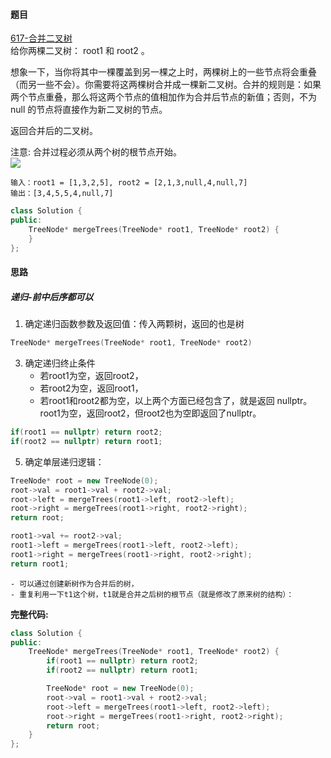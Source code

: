 <h4 id="gwUlO">题目</h4>

[617-合并二叉树](https://leetcode.cn/problems/merge-two-binary-trees/description/)  
给你两棵二叉树： root1 和 root2 。

想象一下，当你将其中一棵覆盖到另一棵之上时，两棵树上的一些节点将会重叠（而另一些不会）。你需要将这两棵树合并成一棵新二叉树。合并的规则是：如果两个节点重叠，那么将这两个节点的值相加作为合并后节点的新值；否则，不为 null 的节点将直接作为新二叉树的节点。

返回合并后的二叉树。

注意: 合并过程必须从两个树的根节点开始。  
![](http://cdn.notes.kamacoder.com/a6b4f77b-6265-4001-b4d4-cd11a02d012a.png)

```plain
输入：root1 = [1,3,2,5], root2 = [2,1,3,null,4,null,7]
输出：[3,4,5,5,4,null,7]
```

```cpp
class Solution {
public:
    TreeNode* mergeTrees(TreeNode* root1, TreeNode* root2) {
    }
};
```

<h4 id="CyrQH">思路</h4>
<h5 id="VaLUt">递归-前中后序都可以</h5>

1. 确定递归函数参数及返回值：传入两颗树，返回的也是树

```cpp
TreeNode* mergeTrees(TreeNode* root1, TreeNode* root2)
```

3. 确定递归终止条件
    - 若root1为空，返回root2，
    - 若root2为空，返回root1，
    - 若root1和root2都为空，以上两个方面已经包含了，就是返回 nullptr。root1为空，返回root2，但root2也为空即返回了nullptr。

```cpp
if(root1 == nullptr) return root2;
if(root2 == nullptr) return root1;
```

5. 确定单层递归逻辑：

```cpp
TreeNode* root = new TreeNode(0);
root->val = root1->val + root2->val;
root->left = mergeTrees(root1->left, root2->left);
root->right = mergeTrees(root1->right, root2->right);
return root;
```

```cpp
root1->val += root2->val;
root1->left = mergeTrees(root1->left, root2->left);
root1->right = mergeTrees(root1->right, root2->right);
return root1;
```

    - 可以通过创建新树作为合并后的树，
    - 重复利用一下t1这个树，t1就是合并之后树的根节点（就是修改了原来树的结构）：

**完整代码:**

```cpp
class Solution {
public:
    TreeNode* mergeTrees(TreeNode* root1, TreeNode* root2) {
        if(root1 == nullptr) return root2;
        if(root2 == nullptr) return root1;

        TreeNode* root = new TreeNode(0);
        root->val = root1->val + root2->val;
        root->left = mergeTrees(root1->left, root2->left);
        root->right = mergeTrees(root1->right, root2->right);
        return root;
    }
};
```

